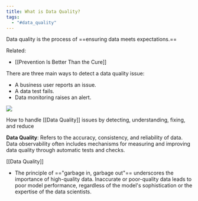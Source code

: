 ```yaml
---
title: What is Data Quality?
tags:
  - "#data_quality"
---
```

Data quality is the process of ==ensuring data meets expectations.==

Related:
- [[Prevention Is Better Than the Cure]]

There are three main ways to detect a data quality issue: 
-   A business user reports an issue.
-   A data test fails.
-   Data monitoring raises an alert.

![](data-quality.png)


 How to handle [[Data Quality]] issues by detecting, understanding, fixing, and reduce

**Data Quality**: Refers to the accuracy, consistency, and reliability of data. Data observability often includes mechanisms for measuring and improving data quality through automatic tests and checks.

[[Data Quality]]
- The principle of =="garbage in, garbage out"== underscores the importance of high-quality data. Inaccurate or poor-quality data leads to poor model performance, regardless of the model's sophistication or the expertise of the data scientists.